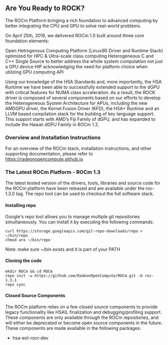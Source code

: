## Are You Ready to ROCK?
The ROCm Platform bringing a rich foundation to advanced computing by better
integrating the CPU and GPU to solve real-world problems.

On April 25th, 2016, we delivered ROCm 1.0 built around three core foundation
elements:

Open Hetrogenous Computing Platform (Linux(R) Driver and Runtime Stack)
optimized for HPC & Ultra-scale class computing Heterogeneous C and C++
Single Source to better address the whole system computation not just a GPU
device HIP acknowledging the need for platform choice when utilizing GPU
computing API

Using our knowledge of the HSA Standards and, more importantly, the HSA
Runtime we have been able to successfully extended support to the dGPU with
critical features for NUMA class acceleration. As a result, the ROCK driver is
composed of several components based on our efforts to develop the
Heterogeneous System Architecture for APUs, including the new AMDGPU driver,
the Kernel Fusion Driver (KFD), the HSA+ Runtime and an LLVM based compilation
stack for the building of key language support. This support starts with AMD’s
Fiji Family of dGPU, and has expanded to include the Hawaii dGPU Family in
ROCm 1.2.

### Overview and Installation Instructions
For an overview of the ROCm stack, installation instructions, and other supporting
documentation, please refer to https://radeonopencompute.github.io

### The Latest ROCm Platform - ROCm 1.3
The latest tested version of the drivers, tools, libraries and source code for
the ROCm platform have been released and are available under the roc-1.3.0 tag.
The repo tool can be used to checkout the full software stack.

#### Installing repo
Google's repo tool allows you to manage multiple git repositories
simultaneously. You can install it by executing the following commands:

```shell
curl https://storage.googleapis.com/git-repo-downloads/repo > ~/bin/repo
chmod a+x ~/bin/repo
```
Note: make sure ~/bin exists and it is part of your PATH

#### Cloning the code
```shell
mkdir ROCm && cd ROCm
repo init -u https://github.com/RadeonOpenCompute/ROCm.git -b roc-1.3.1
repo sync
```

#### Closed Source Components
The ROCm platform relies on a few closed source components to provide legacy
functionality like HSAIL finalization and debugging/profiling support. These
components are only available through the ROCm repositories, and will either be
deprecated or become open source components in the future. These components are
made available in the following packages:

*  hsa-ext-rocr-dev
